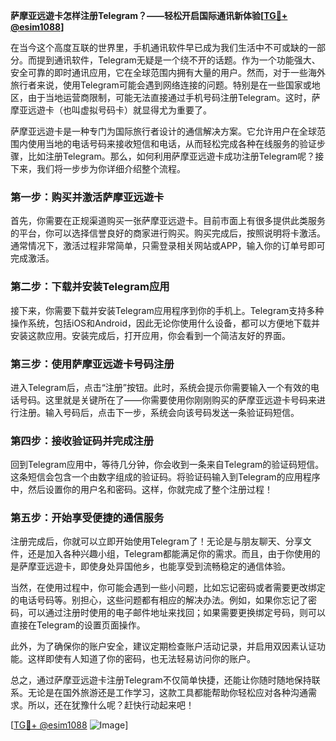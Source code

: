 **萨摩亚远遊卡怎样注册Telegram？——轻松开启国际通讯新体验[[TG💪+ @esim1088](https://t.me/s/esim1088)]**

在当今这个高度互联的世界里，手机通讯软件早已成为我们生活中不可或缺的一部分。而提到通讯软件，Telegram无疑是一个绕不开的话题。作为一个功能强大、安全可靠的即时通讯应用，它在全球范围内拥有大量的用户。然而，对于一些海外旅行者来说，使用Telegram可能会遇到网络连接的问题。特别是在一些国家或地区，由于当地运营商限制，可能无法直接通过手机号码注册Telegram。这时，萨摩亚远遊卡（也叫虚拟号码卡）就显得尤为重要了。

萨摩亚远遊卡是一种专门为国际旅行者设计的通信解决方案。它允许用户在全球范围内使用当地的电话号码来接收短信和电话，从而轻松完成各种在线服务的验证步骤，比如注册Telegram。那么，如何利用萨摩亚远遊卡成功注册Telegram呢？接下来，我们将一步步为你详细介绍整个流程。

### 第一步：购买并激活萨摩亚远遊卡

首先，你需要在正规渠道购买一张萨摩亚远遊卡。目前市面上有很多提供此类服务的平台，你可以选择信誉良好的商家进行购买。购买完成后，按照说明将卡激活。通常情况下，激活过程非常简单，只需登录相关网站或APP，输入你的订单号即可完成激活。

### 第二步：下载并安装Telegram应用

接下来，你需要下载并安装Telegram应用程序到你的手机上。Telegram支持多种操作系统，包括iOS和Android，因此无论你使用什么设备，都可以方便地下载并安装这款应用。安装完成后，打开应用，你会看到一个简洁友好的界面。

### 第三步：使用萨摩亚远遊卡号码注册

进入Telegram后，点击“注册”按钮。此时，系统会提示你需要输入一个有效的电话号码。这里就是关键所在了——你需要使用你刚刚购买的萨摩亚远遊卡号码来进行注册。输入号码后，点击下一步，系统会向该号码发送一条验证码短信。

### 第四步：接收验证码并完成注册

回到Telegram应用中，等待几分钟，你会收到一条来自Telegram的验证码短信。这条短信会包含一个由数字组成的验证码。将验证码输入到Telegram的应用程序中，然后设置你的用户名和密码。这样，你就完成了整个注册过程！

### 第五步：开始享受便捷的通信服务

注册完成后，你就可以立即开始使用Telegram了！无论是与朋友聊天、分享文件，还是加入各种兴趣小组，Telegram都能满足你的需求。而且，由于你使用的是萨摩亚远遊卡，即使身处异国他乡，也能享受到流畅稳定的通信体验。

当然，在使用过程中，你可能会遇到一些小问题，比如忘记密码或者需要更改绑定的电话号码等。别担心，这些问题都有相应的解决办法。例如，如果你忘记了密码，可以通过注册时使用的电子邮件地址来找回；如果需要更换绑定号码，则可以直接在Telegram的设置页面操作。

此外，为了确保你的账户安全，建议定期检查账户活动记录，并启用双因素认证功能。这样即使有人知道了你的密码，也无法轻易访问你的账户。

总之，通过萨摩亚远遊卡注册Telegram不仅简单快捷，还能让你随时随地保持联系。无论是在国外旅游还是工作学习，这款工具都能帮助你轻松应对各种沟通需求。所以，还在犹豫什么呢？赶快行动起来吧！

[[TG💪+ @esim1088](https://t.me/s/esim1088) ![Image](https://i.postimg.cc/4NQfJmqS/Snipaste-2025-05-13-00-14-12.png)]